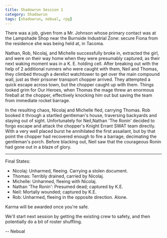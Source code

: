 ```yaml
---
title: Shadowrun Session 1
category: Shadowrun
tags: [shadowrun, nebual, rpg]
---
```


There was a job, given from a Mr. Johnson whose primary contact was at
the Lampshade Shop near the Burnside Industrial Zone: secure Fiona
from the residence she was being held at, in Tacoma.

Nathan, Rob, Nicolaj, and Michelle successfully broke in, extracted the girl,
and were on their way home when they were presumably captured, as their next
waking moment was in a K. E. holding cell. After breaking out with the help
of 2 additional runners who were caught with them, Neil and Thomas,
they climbed through a derelict watchtower to get over the main compound wall,
just as their prisoner transport chopper arrived.
They attempted a quick escape across town, but the chopper caught up with them.
Things looked grim for Our Heroes, when Thomas the mage threw an enormous fireball
at the chopper, effectively knocking him out but saving the team from
immediate rocket barrage.

In the resulting chaos, Nicolaj and Michelle fled, carrying Thomas.
Rob booked it through a startled gentleman's house, traversing backyards
and staying out of sight. Unfortunately for Neil,Nathan 'The Ronin' decided
to forgo escape and attack the chopper's Knight Errant SWAT team directly.
With a very well placed burst he annihilated the first assailant,
but by that point the chopper had recovered enough to fire a barrage,
decimating the gentleman's porch. Before blacking out,
Neil saw that the courageous Ronin had gone out in a blaze of glory.

---

Final States:

- Nicolaj: Unharmed, fleeing. Carrying a stolen document.
- Thomas: Terribly drained, carried by Nicolaj.
- Michelle: Unharmed, fleeing with Nicolaj.
- Nathan 'The Ronin': Presumed dead; captured by K.E.
- Neil: Mortally wounded; captured by K.E.
- Rob: Unharmed, fleeing in the opposite direction. Alone.

Karma will be awarded once you're safe.

We'll start next session by getting the existing crew to safety, and then potentially do a bit of roster shuffling.

-- Nebual
